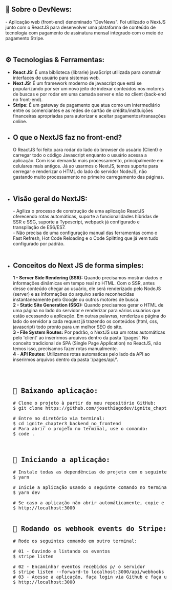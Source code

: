 <h2>📃 Sobre o DevNews:</h2>
- Aplicação web (front-end) denominado "DevNews". Foi utilizado o NextJS junto com o ReactJS para desenvolver uma plataforma de conteúdo de tecnologia com pagamento de assinatura mensal integrado com o meio de pagamento Stripe.
<br><br>
<!-- <img src="src/assets/devnews_reactjs.jpg" alt="Aplicação web desenvolvida com ReactJS e NextJS" />
<br><br> -->
<h2>⚙️ Tecnologias & Ferramentas:</h2>
<ul>
<li><strong>React JS:</strong> É uma biblioteca (librarie) javaScript utilizada para construir interfaces de usuário para sistemas web.</li>
<li><strong>Next JS:</strong> É um framework moderno de javascript que está se popularizando por ser um novo jeito de indexar conteúdos nos motores de buscas e por rodar em uma camada server e não no client (back-end no front-end).</li>
<li><strong>Stripe:</strong> É um gateway de pagamento que atua como um intermediário entre os comerciantes e as redes de cartão de crédito/instituições financeiras apropriadas para autorizar e aceitar pagamentos/transações online.</li>
<li>
<h2>O que o <strong>NextJS</strong> faz no front-end?</h2>
O ReactJS foi feito para rodar do lado do browser do usuário (Client) e carregar todo o código Javascript enquanto o usuário acessa a aplicação. Com isso demanda mais processamento, principalmente em celulares mais antigos. Já ao usarmos o NextJS, temos suporte para cerregar e renderizar o HTML do lado do servidor NodeJS, não gastando muito processamento no primeiro carregamento das páginas.
</li><br>
<li>
<h2>Visão geral do <strong>NextJS:</strong></h2>
- Agiliza o processo de construção de uma aplicação ReactJS oferecendo rotas automáticas, suporte a funcionalidades híbridas de SSR e SSG, suporte a Typescript, webpack já configurado e transpilação de ES6/ES7.<br>
- Não precisa de uma configuração manual das ferramentas como o Fast Refresh, Hot Code Reloading e o Code Splitting que já vem tudo configurado por padrão.<br><br>
</li>
<li>
<h2>Conceitos do <strong>Next JS</strong> de forma simples:</h2>
<strong>1 - Server Side Rendering (SSR):</strong> Quando precisamos mostrar dados e informações dinâmicas em tempo real no HTML. Com o SSR, antes desse conteúdo chegar ao usuário, ele será renderizado pelo NodeJS (server) e as informações do arquivo serão reconhecidas instantaneamente pelo Google ou outros motores de busca.<br>
<strong>2 - Static Site Generation (SSG):</strong> Quando precisamos gerar o HTML de uma página no lado do servidor e renderizar para vários usuários que estão acessando a aplicação. Em outras palavras, renderiza a página do lado do servidor a cada request já trazendo os conteúdos (html, css, javascript) todo pronto para um melhor SEO do site.<br>
<strong>3 - File System Routes:</strong> Por padrão, o NextJS usa um rotas automáticas pelo 'client' ao inserirmos arquivos dentro da pasta '/pages'. No conceito tradicional de SPA (Single Page Application) no ReactJS, não temos isso, precisamos fazer rotas manualmente.<br>
<strong>4 - API Routes:</strong> Utilizamos rotas automaticas pelo lado da API ao inserirmos arquivos dentro da pasta '/pages/api/'.
</li>
<br><br>
<pre>
<h2>🚀 Baixando aplicação:</h2><span class="pl-c"><span class="pl-c">#</span> Clone o projeto à partir do meu repositório GitHub:</span>
$ git clone https://github.com/josethiagodev/ignite_chapter3_backend_no_frontend<br>
<span class="pl-c"><span class="pl-c">#</span> Entre no diretório via terminal:</span>
$ <span class="pl-c1">cd</span> ignite_chapter3_backend_no_frontend
<span class="pl-c"><span class="pl-c">#</span> Para abrir o projeto no terminal, use o comando:</span>
$ <span class="pl-c1">code .</span>
<br>
<h2>🚀 Iniciando a aplicação:</h2><span class="pl-c">#</span> Instale todas as dependências do projeto com o seguinte comando via terminal:</span>
$ yarn
<span>
<span class="pl-c">#</span> Inicie a aplicação usando o seguinte comando no terminal:</span>
$ yarn dev<br>
# Se caso a aplicação não abrir automáticamente, copie e cole o link abaixo em qualquer navegador:<br>$ http://localhost:3000<br>
<h2>🚀 Rodando os webhook events do Stripe:</h2><span class="pl-c">#</span> Rode os seguintes comando em outro terminal:</span><br>
# 01 - Ouvindo e listando os eventos
$ stripe listen<br>
# 02 - Encaminhar eventos recebidos p/ o servidor
$ stripe listen --forward-to localhost:3000/api/webhooks
# 03 - Acesse a aplicação, faça login via Github e faça um pagamento via Stripe
$ http://localhost:3000
</pre>